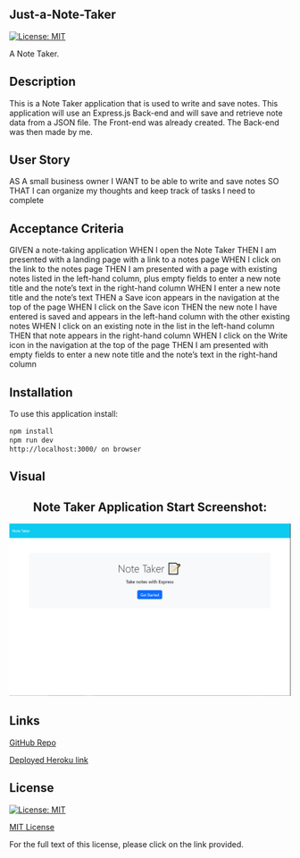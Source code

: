 ## Just-a-Note-Taker

[![License: MIT](https://img.shields.io/badge/License-MIT-yellow.svg)](https://opensource.org/licenses/MIT)

A Note Taker.


## Description

This is a Note Taker application that is used to write and save notes. This application will use an Express.js Back-end and will save and retrieve note data from a JSON file. The Front-end was already created. The Back-end was then made by me.


## User Story

AS A small business owner
I WANT to be able to write and save notes
SO THAT I can organize my thoughts and keep track of tasks I need to complete


## Acceptance Criteria

GIVEN a note-taking application
WHEN I open the Note Taker
THEN I am presented with a landing page with a link to a notes page
WHEN I click on the link to the notes page
THEN I am presented with a page with existing notes listed in the left-hand column, plus empty fields to enter a new note title and the note’s text in the right-hand column
WHEN I enter a new note title and the note’s text
THEN a Save icon appears in the navigation at the top of the page
WHEN I click on the Save icon
THEN the new note I have entered is saved and appears in the left-hand column with the other existing notes
WHEN I click on an existing note in the list in the left-hand column
THEN that note appears in the right-hand column
WHEN I click on the Write icon in the navigation at the top of the page
THEN I am presented with empty fields to enter a new note title and the note’s text in the right-hand column


## Installation

To use this application install:
```
npm install
npm run dev
http://localhost:3000/ on browser
```


## Visual 

<h2 align="center">
Note Taker Application Start Screenshot:
</h2>

![Application Screenshot](./Assets/ss-challenge11.PNG)


## Links

[GitHub Repo](https://github.com/kitkatt17/Just-a-Note-Taker)

[Deployed Heroku link]()


## License

[![License: MIT](https://img.shields.io/badge/License-MIT-yellow.svg)](https://opensource.org/licenses/MIT)

[MIT License](https://opensource.org/license/mit-0/)

For the full text of this license, please click on the link provided.